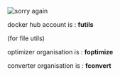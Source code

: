 ![sorry again](https://s3.eu-west-3.amazonaws.com/juke-github/Scan+2018-08-10+23.45.09.jpg)

docker hub account is : **futils**

(for file utils)

optimizer organisation is : **foptimize**

converter organisation is : **fconvert**
